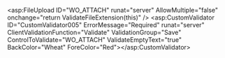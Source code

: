  <asp:FileUpload ID="WO_ATTACH" runat="server" AllowMultiple="false" onchange="return ValidateFileExtension(this)" />
  <asp:CustomValidator ID="CustomValidator005" ErrorMessage="Required" runat="server" ClientValidationFunction="Validate" ValidationGroup="Save" ControlToValidate="WO_ATTACH" ValidateEmptyText="true" BackColor="Wheat" ForeColor="Red"></asp:CustomValidator>
